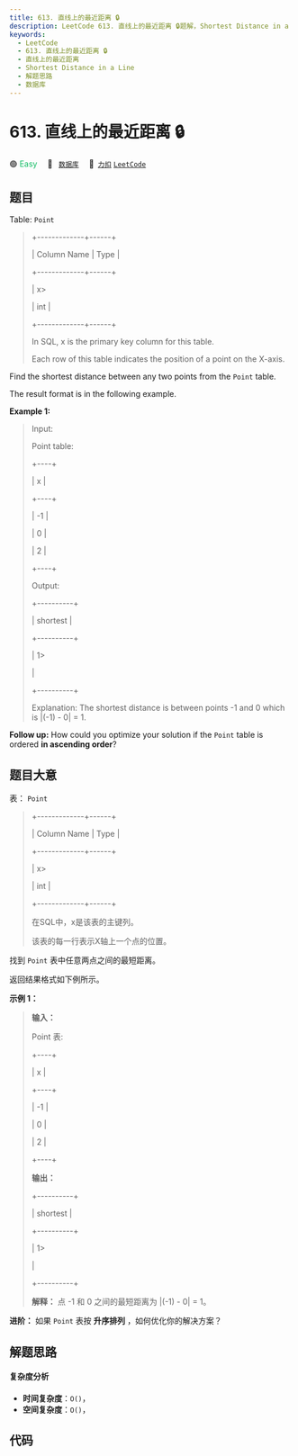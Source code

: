```yaml
---
title: 613. 直线上的最近距离 🔒
description: LeetCode 613. 直线上的最近距离 🔒题解，Shortest Distance in a Line，包含解题思路、复杂度分析以及完整的 JavaScript 代码实现。
keywords:
  - LeetCode
  - 613. 直线上的最近距离 🔒
  - 直线上的最近距离
  - Shortest Distance in a Line
  - 解题思路
  - 数据库
---
```


# 613. 直线上的最近距离 🔒

🟢 <font color=#15bd66>Easy</font>&emsp; 🔖&ensp; [`数据库`](/tag/database.md)&emsp; 🔗&ensp;[`力扣`](https://leetcode.cn/problems/shortest-distance-in-a-line) [`LeetCode`](https://leetcode.com/problems/shortest-distance-in-a-line)

## 题目

Table: `Point`

> 
> 
> 
> 
> 
> +-------------+------+
> 
> | Column Name | Type |
> 
> +-------------+------+
> 
> | x> 
> > 
>    | int  |
> 
> +-------------+------+
> 
> In SQL, x is the primary key column for this table.
> 
> Each row of this table indicates the position of a point on the X-axis.
> 
> 



Find the shortest distance between any two points from the `Point` table.

The result format is in the following example.



**Example 1:**

> Input: 
> 
> Point table:
> 
> +----+
> 
> | x  |
> 
> +----+
> 
> | -1 |
> 
> | 0  |
> 
> | 2  |
> 
> +----+
> 
> Output: 
> 
> +----------+
> 
> | shortest |
> 
> +----------+
> 
> | 1> 
> > 
> |
> 
> +----------+
> 
> Explanation: The shortest distance is between points -1 and 0 which is |(-1) - 0| = 1.
> 
> 



**Follow up:** How could you optimize your solution if the `Point` table is
ordered **in ascending order**?


## 题目大意

表： `Point`

> 
> 
> 
> 
> 
> +-------------+------+
> 
> | Column Name | Type |
> 
> +-------------+------+
> 
> | x> 
> > 
>    | int  |
> 
> +-------------+------+
> 
> 在SQL中，x是该表的主键列。
> 
> 该表的每一行表示X轴上一个点的位置。
> 
> 



找到 `Point` 表中任意两点之间的最短距离。

返回结果格式如下例所示。



**示例 1：**

> 
> 
> 
> 
> 
> **输入：**
> 
> Point 表:
> 
> +----+
> 
> | x  |
> 
> +----+
> 
> | -1 |
> 
> | 0  |
> 
> | 2  |
> 
> +----+
> 
> **输出：**
> 
> +----------+
> 
> | shortest |
> 
> +----------+
> 
> | 1> 
> > 
> |
> 
> +----------+
> 
> **解释：** 点 -1 和 0 之间的最短距离为 |(-1) - 0| = 1。
> 
> 



**进阶：** 如果 `Point` 表按 **升序排列** ，如何优化你的解决方案？


## 解题思路

#### 复杂度分析

- **时间复杂度**：`O()`，
- **空间复杂度**：`O()`，

## 代码

```javascript

```